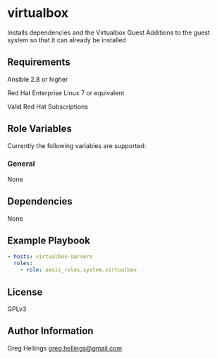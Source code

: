 virtualbox
===========

Installs dependencies and the Virtualbox Guest Additions to the
guest system so that it can already be installed

Requirements
------------

Ansible 2.8 or higher

Red Hat Enterprise Linux 7 or equivalent

Valid Red Hat Subscriptions

Role Variables
--------------

Currently the following variables are supported:

### General

None

Dependencies
------------

None

Example Playbook
----------------

```yaml
- hosts: virtualbox-servers
  roles:
    - role: oasis_roles.system.virtualbox
```

License
-------

GPLv3

Author Information
------------------

Greg Hellings <greg.hellings@gmail.com>
